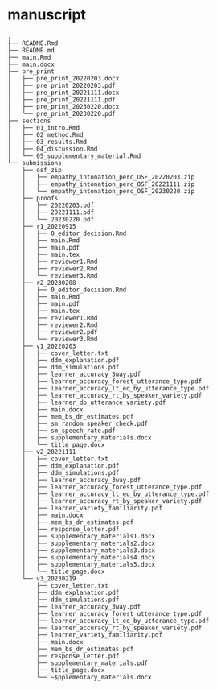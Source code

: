 
# manuscript

    .
    ├── README.Rmd
    ├── README.md
    ├── main.Rmd
    ├── main.docx
    ├── pre_print
    │   ├── pre_print_20220203.docx
    │   ├── pre_print_20220203.pdf
    │   ├── pre_print_20221111.docx
    │   ├── pre_print_20221111.pdf
    │   ├── pre_print_20230220.docx
    │   └── pre_print_20230220.pdf
    ├── sections
    │   ├── 01_intro.Rmd
    │   ├── 02_method.Rmd
    │   ├── 03_results.Rmd
    │   ├── 04_discussion.Rmd
    │   └── 05_supplementary_material.Rmd
    └── submissions
        ├── osf_zip
        │   ├── empathy_intonation_perc_OSF_20220203.zip
        │   ├── empathy_intonation_perc_OSF_20221111.zip
        │   └── empathy_intonation_perc_OSF_20230220.zip
        ├── proofs
        │   ├── 20220203.pdf
        │   ├── 20221111.pdf
        │   └── 20230220.pdf
        ├── r1_20220915
        │   ├── 0_editor_decision.Rmd
        │   ├── main.Rmd
        │   ├── main.pdf
        │   ├── main.tex
        │   ├── reviewer1.Rmd
        │   ├── reviewer2.Rmd
        │   └── reviewer3.Rmd
        ├── r2_20230208
        │   ├── 0_editor_decision.Rmd
        │   ├── main.Rmd
        │   ├── main.pdf
        │   ├── main.tex
        │   ├── reviewer1.Rmd
        │   ├── reviewer2.Rmd
        │   ├── reviewer2.pdf
        │   └── reviewer3.Rmd
        ├── v1_20220203
        │   ├── cover_letter.txt
        │   ├── ddm_explanation.pdf
        │   ├── ddm_simulations.pdf
        │   ├── learner_accuracy_3way.pdf
        │   ├── learner_accuracy_forest_utterance_type.pdf
        │   ├── learner_accuracy_lt_eq_by_utterance_type.pdf
        │   ├── learner_accuracy_rt_by_speaker_variety.pdf
        │   ├── learner_dp_utterance_variety.pdf
        │   ├── main.docx
        │   ├── mem_bs_dr_estimates.pdf
        │   ├── sm_random_speaker_check.pdf
        │   ├── sm_speech_rate.pdf
        │   ├── supplementary_materials.docx
        │   └── title_page.docx
        ├── v2_20221111
        │   ├── cover_letter.txt
        │   ├── ddm_explanation.pdf
        │   ├── ddm_simulations.pdf
        │   ├── learner_accuracy_3way.pdf
        │   ├── learner_accuracy_forest_utterance_type.pdf
        │   ├── learner_accuracy_lt_eq_by_utterance_type.pdf
        │   ├── learner_accuracy_rt_by_speaker_variety.pdf
        │   ├── learner_variety_familiarity.pdf
        │   ├── main.docx
        │   ├── mem_bs_dr_estimates.pdf
        │   ├── response_letter.pdf
        │   ├── supplementary_materials1.docx
        │   ├── supplementary_materials2.docx
        │   ├── supplementary_materials3.docx
        │   ├── supplementary_materials4.docx
        │   ├── supplementary_materials5.docx
        │   └── title_page.docx
        └── v3_20230219
            ├── cover_letter.txt
            ├── ddm_explanation.pdf
            ├── ddm_simulations.pdf
            ├── learner_accuracy_3way.pdf
            ├── learner_accuracy_forest_utterance_type.pdf
            ├── learner_accuracy_lt_eq_by_utterance_type.pdf
            ├── learner_accuracy_rt_by_speaker_variety.pdf
            ├── learner_variety_familiarity.pdf
            ├── main.docx
            ├── mem_bs_dr_estimates.pdf
            ├── response_letter.pdf
            ├── supplementary_materials.pdf
            ├── title_page.docx
            └── ~$pplementary_materials.docx
